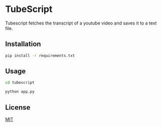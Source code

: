 # TubeScript

Tubescript fetches the transcript of a youtube video and saves it to a text file.

## Installation

```bash
pip install -r requirements.txt
```

## Usage

```bash
cd tubescript

python app.py
```

## License

[MIT](https://choosealicense.com/licenses/mit/)
